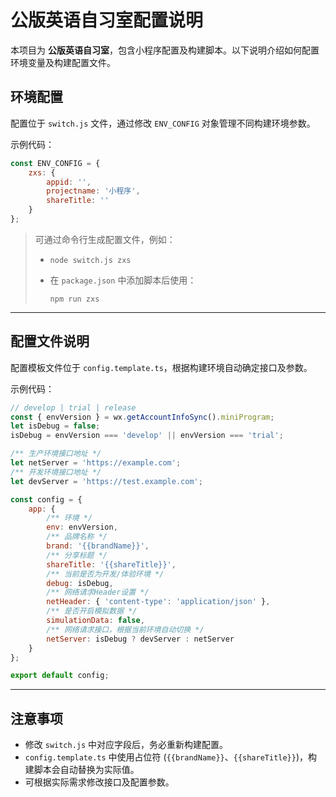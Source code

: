 # 公版英语自习室配置说明

本项目为 **公版英语自习室**，包含小程序配置及构建脚本。以下说明介绍如何配置环境变量及构建配置文件。

## 环境配置

配置位于 `switch.js` 文件，通过修改 `ENV_CONFIG` 对象管理不同构建环境参数。

示例代码：

```javascript
const ENV_CONFIG = {
	zxs: {
		appid: '',
		projectname: '小程序',
		shareTitle: ''
	}
};
```

> 可通过命令行生成配置文件，例如：
>
> -   `node switch.js zxs`
> -   在 `package.json` 中添加脚本后使用：
>
>     ```
>     npm run zxs
>     ```

---

## 配置文件说明

配置模板文件位于 `config.template.ts`，根据构建环境自动确定接口及参数。

示例代码：

```javascript
// develop | trial | release
const { envVersion } = wx.getAccountInfoSync().miniProgram;
let isDebug = false;
isDebug = envVersion === 'develop' || envVersion === 'trial';

/** 生产环境接口地址 */
let netServer = 'https://example.com';
/** 开发环境接口地址 */
let devServer = 'https://test.example.com';

const config = {
	app: {
		/** 环境 */
		env: envVersion,
		/** 品牌名称 */
		brand: '{{brandName}}',
		/** 分享标题 */
		shareTitle: '{{shareTitle}}',
		/** 当前是否为开发/体验环境 */
		debug: isDebug,
		/** 网络请求Header设置 */
		netHeader: { 'content-type': 'application/json' },
		/** 是否开启模拟数据 */
		simulationData: false,
		/** 网络请求接口，根据当前环境自动切换 */
		netServer: isDebug ? devServer : netServer
	}
};

export default config;
```

---

## 注意事项

-   修改 `switch.js` 中对应字段后，务必重新构建配置。
-   `config.template.ts` 中使用占位符 (`{{brandName}}`、`{{shareTitle}}`)，构建脚本会自动替换为实际值。
-   可根据实际需求修改接口及配置参数。
